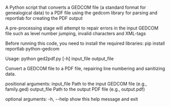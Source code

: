 A Python script that converts a GEDCOM file (a standard format for genealogical data) to a PDF file using the gedcom library for parsing and reportlab for creating the PDF output

A pre-processing stage will attempt to repair errors in the input GEDCOM file such as level number jumping, invalid characters and XML-tags

Before running this code, you need to install the required libraries: pip install reportlab python-gedcom

Usage: python ged2pdf.py [-h] input_file output_file

Convert a GEDCOM file to a PDF file, repairing line numbering and sanitizing
data.

positional arguments:
  input_file   Path to the input GEDCOM file (e.g., family.ged)
  output_file  Path to the output PDF file (e.g., output.pdf)

optional arguments:
  -h, --help   show this help message and exit
